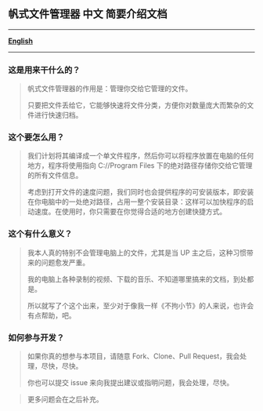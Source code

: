 ## 帆式文件管理器 中文 简要介绍文档

---

**[English](Introduction_en.md)**

---

### 这是用来干什么的？

> 帆式文件管理器的作用是：管理你交给它管理的文件。
> 
> 只要把文件丢给它，它能够快速将文件分类，方便你对数量庞大而繁杂的文件进行快速归档。

### 这个要怎么用？

> 我们计划将其编译成一个单文件程序，然后你可以将程序放置在电脑的任何地方，程序将使用指向 C://Program Files 下的绝对路径存储你交给它管理的所有文件信息。
> 
> 考虑到打开文件的速度问题，我们同时也会提供程序的可安装版本，即安装在你电脑中的一处绝对路径，占用一整个安装目录：这样可以加快程序的启动速度。在使用时，你只需要在你觉得合适的地方创建快捷方式。

### 这个有什么意义？

> 我本人真的特别不会管理电脑上的文件，尤其是当 UP 主之后，这种习惯带来的问题愈发严重。
> 
> 我的电脑上各种录制的视频、下载的音乐、不知道哪里搞来的文档，到处都是。
> 
> 所以就写了个这个出来，至少对于像我一样《不拘小节》的人来说，也许会有点帮助，吧。

### 如何参与开发？

> 如果你真的想参与本项目，请随意 Fork、Clone、Pull Request，我会处理，尽快，尽快。
> 
> 你也可以提交 issue 来向我提出建议或指明问题，我会处理，尽快。

> 更多问题会在之后补充。